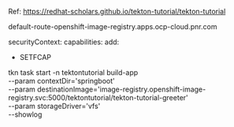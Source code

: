 Ref: https://redhat-scholars.github.io/tekton-tutorial/tekton-tutorial

default-route-openshift-image-registry.apps.ocp-cloud.pnr.com

securityContext:
capabilities:
add:
- SETFCAP

tkn task start -n tektontutorial build-app \
--param contextDir='springboot' \
--param destinationImage='image-registry.openshift-image-registry.svc:5000/tektontutorial/tekton-tutorial-greeter' \
--param storageDriver='vfs' \
--showlog